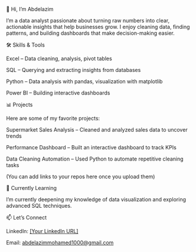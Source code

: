 👋 Hi, I’m Abdelazim

I’m a data analyst passionate about turning raw numbers into clear, actionable insights that help businesses grow.
I enjoy cleaning data, finding patterns, and building dashboards that make decision-making easier.

🛠️ Skills & Tools

Excel – Data cleaning, analysis, pivot tables

SQL – Querying and extracting insights from databases

Python – Data analysis with pandas, visualization with matplotlib

Power BI – Building interactive dashboards

📊 Projects

Here are some of my favorite projects:

Supermarket Sales Analysis – Cleaned and analyzed sales data to uncover trends

Performance Dashboard – Built an interactive dashboard to track KPIs

Data Cleaning Automation – Used Python to automate repetitive cleaning tasks

(You can add links to your repos here once you upload them)

🌱 Currently Learning

I’m currently deepening my knowledge of data visualization and exploring advanced SQL techniques.

📫 Let’s Connect

LinkedIn: [[Your LinkedIn URL]](https://www.linkedin.com/in/abdelazim-anwar)

Email: abdelazimmohamed1000@gmail.com
